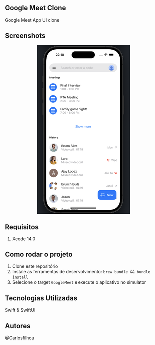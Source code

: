 ## Google Meet Clone

Google Meet App UI clone

## Screenshots

<p align="center">
  <img src=".github/images/m1.png" align="center" width=300>
</p>

## Requisitos

1. Xcode 14.0

## Como rodar o projeto
1. Clone este repositório
2. Instale as ferramentas de desenvolvimento: `brew bundle && bundle install`
3. Selecione o target `GoogleMeet` e execute o aplicativo no simulator

## Tecnologias Utilizadas

Swift & SwiftUI

## Autores

@Carlosfilhou